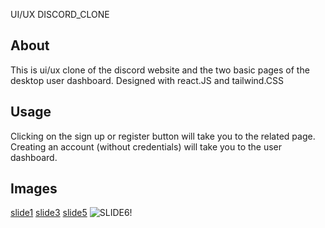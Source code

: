 UI/UX DISCORD_CLONE

## About
This is ui/ux clone of the discord website and the two basic pages of the desktop user dashboard. Designed with react.JS and tailwind.CSS

## Usage
Clicking on the sign up or register button will take you to the related page. Creating an account (without credentials) will take you to the user dashboard.

## Images
[slide1](https://user-images.githubusercontent.com/81460374/149459682-afc6fd48-6994-4efd-815b-0b6f0e75a801.png)
[slide3](https://user-images.githubusercontent.com/81460374/149459555-8f430d6e-0f74-482a-89a4-e157b9881e4e.png)
[slide5](https://user-images.githubusercontent.com/81460374/149459592-7cb75d09-ed74-4430-8b45-644c09d3e166.png)
![SLIDE6!](https://user-images.githubusercontent.com/81460374/149459640-d150bc9a-1546-44a0-812f-b35fcc997e38.png)
